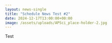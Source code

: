 ```yaml
---
layout: news-single
title: "Schedule News Test #2"
date: 2024-12-17T13:00:00+00:00
image: /assets/uploads/APSci_place-holder-2.jpg
---
```

T﻿est